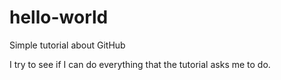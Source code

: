 # hello-world
Simple tutorial about GitHub


I try to see if I can do everything that the tutorial asks me to do.
